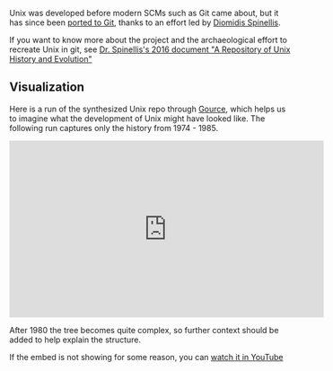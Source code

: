 
Unix was developed before modern SCMs such as Git came about, but it has since been [ported to Git](https://github.com/dspinellis/unix-history-repo/tree/master), thanks to an effort led by [Diomidis Spinellis](https://www.spinellis.gr/index.html.var).


If you want to know more about the project and the archaeological effort to recreate Unix in git, see [Dr. Spinellis's 2016 document "A Repository of Unix History and Evolution"](https://www.spinellis.gr/pubs/jrnl/2016-EMPSE-unix-history/html/unix-history.html)

## Visualization

Here is a run of the synthesized Unix repo through [Gource](https://gource.io/), which helps us to imagine what the development of Unix might have looked like. The following run captures only the history from 1974 - 1985.

<iframe width="560" height="315" src="https://www.youtube.com/embed/iX-A7-n7g5Y" frameborder="0" allow="accelerometer; autoplay; clipboard-write; encrypted-media; gyroscope; picture-in-picture" allowfullscreen></iframe>

After 1980 the tree becomes quite complex, so further context should be added to help explain the structure.

If the embed is not showing for some reason, you can [watch it in YouTube](https://www.youtube.com/watch?v=iX-A7-n7g5Y)
